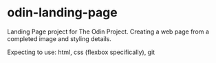 # odin-landing-page
Landing Page project for The Odin Project.
Creating a web page from a completed image and styling details.

Expecting to use: html, css (flexbox specifically), git